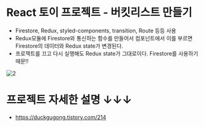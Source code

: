 # React 토이 프로젝트 - 버킷리스트 만들기

- Firestore, Redux, styled-components, transition, Route 등등 사용
- Redux모듈에 Firestore와 통신하는 함수를 만들어서 컴포넌트에서 이를 부르면 Firestore의 데이터와 Redux state가 변경된다.
- 프로젝트를 끄고 다시 실행해도 Redux state가 그대로이다. Firestore를 사용하기 때문!!


![2](https://user-images.githubusercontent.com/55455103/132017716-efdbb61e-418a-4fec-a15c-b91ee5e0ba3f.gif)

# 프로젝트 자세한 설명 ↓↓↓
- https://duckgugong.tistory.com/214
